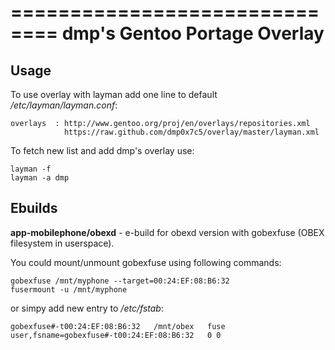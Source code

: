 ==============================
dmp's Gentoo Portage Overlay
==============================

Usage
------------
To use overlay with layman add one line to default */etc/layman/layman.conf*:

```     
overlays  : http://www.gentoo.org/proj/en/overlays/repositories.xml
            https://raw.github.com/dmp0x7c5/overlay/master/layman.xml
```     

To fetch new list and add dmp's overlay use:

```     
layman -f
layman -a dmp
```     


Ebuilds
------------

**app-mobilephone/obexd** - e-build for obexd version with gobexfuse (OBEX filesystem in userspace).

You could mount/unmount gobexfuse using following commands:
```     
gobexfuse /mnt/myphone --target=00:24:EF:08:B6:32
fusermount -u /mnt/myphone
```     

or simpy add new entry to */etc/fstab*:
```
gobexfuse#-t00:24:EF:08:B6:32	/mnt/obex	fuse	user,fsname=gobexfuse#-t00:24:EF:08:B6:32	0 0
```     



